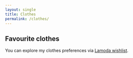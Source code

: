 ```yaml
---
layout: single
title: Clothes
permalink: /clothes/
---
```


## Favourite clothes

You can explore my clothes preferences via [Lamoda wishlist](https://www.lamoda.ru/wishlist/shared/huhNyqosfva9/).
